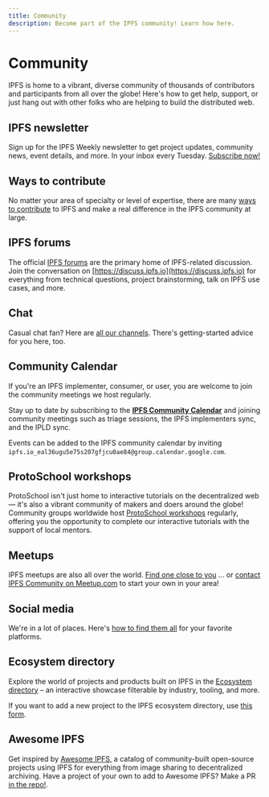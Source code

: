 ```yaml
---
title: Community
description: Become part of the IPFS community! Learn how here.
---
```


# Community

IPFS is home to a vibrant, diverse community of thousands of contributors and participants from all over the globe! Here's how to get help, support, or just hang out with other folks who are helping to build the distributed web.

## IPFS newsletter

Sign up for the IPFS Weekly newsletter to get project updates, community news, event details, and more. In your inbox every Tuesday. [Subscribe now!](https://ipfs.us4.list-manage.com/subscribe?u=25473244c7d18b897f5a1ff6b&id=cad54b2230)

## Ways to contribute

No matter your area of specialty or level of expertise, there are many [ways to contribute](contribute/ways-to-contribute.md) to IPFS and make a real difference in the IPFS community at large.

## IPFS forums

The official [IPFS forums](https://discuss.ipfs.io/) are the primary home of IPFS-related discussion. Join the conversation on [https://discuss.ipfs.io](https://discuss.ipfs.io) for everything from technical questions, project brainstorming, talk on IPFS use cases, and more.

## Chat

Casual chat fan? Here are [all our channels](chat.md). There's getting-started advice for you here, too.

## Community Calendar

If you're an IPFS implementer, consumer, or user, you are welcome to join the community meetings we host regularly.

Stay up to date by subscribing to the [**IPFS Community Calendar**](https://calendar.google.com/calendar/embed?src=ipfs.io_eal36ugu5e75s207gfjcu0ae84%40group.calendar.google.com) and joining community meetings such as triage sessions, the IPFS implementers sync, and the IPLD sync.

Events can be added to the IPFS community calendar by inviting `ipfs.io_eal36ugu5e75s207gfjcu0ae84@group.calendar.google.com`.

## ProtoSchool workshops

ProtoSchool isn't just home to interactive tutorials on the decentralized web — it's also a vibrant community of makers and doers around the globe! Community groups worldwide host [ProtoSchool workshops](https://proto.school/events) regularly, offering you the opportunity to complete our interactive tutorials with the support of local mentors.

## Meetups

IPFS meetups are also all over the world. [Find one close to you](https://www.meetup.com/members/249142444/) ... or [contact IPFS Community on Meetup.com](https://secure.meetup.com/messages/?new_convo=true&member_id=249142444&name=IPFS+Community) to start your own in your area!

## Social media

We're in a lot of places. Here's [how to find them all](social-media.md) for your favorite platforms.

## Ecosystem directory

Explore the world of projects and products built on IPFS in the [Ecosystem directory](https://ecosystem.ipfs.io/) – an interactive showcase filterable by industry, tooling, and more.

If you want to add a new project to the IPFS ecosystem directory, use [this form](https://airtable.com/shrjwvk9pAeAk0Ci7).

## Awesome IPFS

Get inspired by [Awesome IPFS](https://awesome.ipfs.tech/), a catalog of community-built open-source projects using IPFS for everything from image sharing to decentralized archiving. Have a project of your own to add to Awesome IPFS? Make a PR [in the repo!](https://github.com/ipfs/awesome-ipfs).
